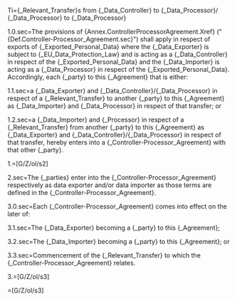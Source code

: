 Ti={_Relevant_Transfer}s from {_Data_Controller} to {_Data_Processor}/ {_Data_Processor} to {_Data_Processor}

1.0.sec=The provisions of {Annex.ControllerProcessorAgreement.Xref} ("{Def.Controller-Processor_Agreement.sec}") shall apply in respect of exports of {_Exported_Personal_Data} where the {_Data_Exporter} is subject to {_EU_Data_Protection_Law} and is acting as a {_Data_Controller} in respect of the {_Exported_Personal_Data} and the {_Data_Importer} is acting as a {_Data_Processor} in respect of the {_Exported_Personal_Data}. Accordingly, each {_party} to this {_Agreement} that is either:

1.1.sec=a {_Data_Exporter} and {_Data_Controller}/{_Data_Processor} in respect of a {_Relevant_Transfer} to another {_party} to this {_Agreement} as {_Data_Importer} and {_Data_Processor} in respect of that transfer; or

1.2.sec=a {_Data_Importer} and {_Processor} in respect of a {_Relevant_Transfer} from another {_party} to this {_Agreement} as {_Data_Exporter} and {_Data_Controller}/{_Data_Processor} in respect of that transfer, hereby enters into a {_Controller-Processor_Agreement} with that other {_party}.

1.=[G/Z/ol/s2]

2.sec=The {_parties} enter into the {_Controller-Processor_Agreement} respectively as data exporter and/or data importer as those terms are defined in the {_Controller-Processor_Agreement}.

3.0.sec=Each {_Controller-Processor_Agreement} comes into effect on the later of:

3.1.sec=The {_Data_Exporter} becoming a {_party} to this {_Agreement};

3.2.sec=The {_Data_Importer} becoming a {_party} to this {_Agreement}; or

3.3.sec=Commencement of the {_Relevant_Transfer} to which the {_Controller-Processor_Agreement} relates.

3.=[G/Z/ol/s3]

=[G/Z/ol/s3]
